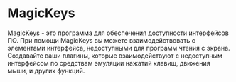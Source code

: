 # MagicKeys
MagicKeys - это программа для обеспечения доступности  интерфейсов ПО. При помощи MagicKeys вы можете взаимодействовать с элементами интерфейса, недоступными для программ чтения с экрана. Создавайте ваши плагины, которые взаимодействуют с недоступным интерфейсом по средствам эмуляции нажатий клавиш, движения мыши, и других функций.
